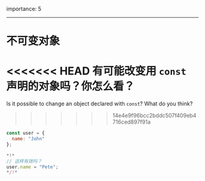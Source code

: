 importance: 5

---

# 不可变对象

<<<<<<< HEAD
有可能改变用 `const` 声明的对象吗？你怎么看？
=======
Is it possible to change an object declared with `const`? What do you think?
>>>>>>> 14e4e9f96bcc2bddc507f409eb4716ced897f91a

```js
const user = {
  name: "John"
};

*!*
// 这样有效吗？
user.name = "Pete";
*/!*
```

